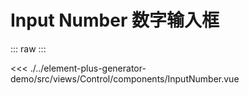 <script setup>
import InputNumber from './../../../element-plus-generator-demo/src/views/Control/components/InputNumber.vue'
</script>

# Input Number 数字输入框

<div class="code">

::: raw
<InputNumber/>
:::


<<< ./../element-plus-generator-demo/src/views/Control/components/InputNumber.vue

</div>